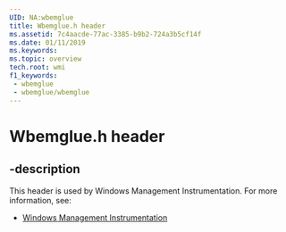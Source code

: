 ```yaml
---
UID: NA:wbemglue
title: Wbemglue.h header
ms.assetid: 7c4aacde-77ac-3385-b9b2-724a3b5cf14f
ms.date: 01/11/2019
ms.keywords: 
ms.topic: overview
tech.root: wmi
f1_keywords:
 - wbemglue
 - wbemglue/wbemglue
---
```


# Wbemglue.h header


## -description

This header is used by Windows Management Instrumentation. For more information, see:

- [Windows Management Instrumentation](../_wmi/index.md)

